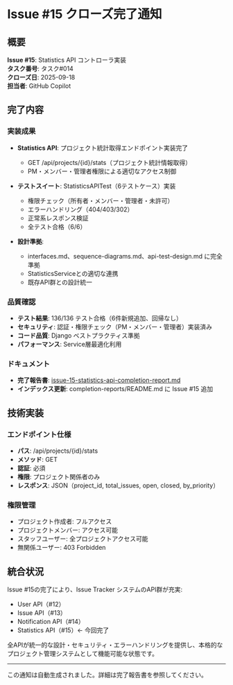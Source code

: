 # Issue #15 クローズ完了通知

## 概要

**Issue #15**: Statistics API コントローラ実装  
**タスク番号**: タスク#014  
**クローズ日**: 2025-09-18  
**担当者**: GitHub Copilot  

## 完了内容

### 実装成果

- **Statistics API**: プロジェクト統計取得エンドポイント実装完了
  - GET /api/projects/{id}/stats（プロジェクト統計情報取得）
  - PM・メンバー・管理者権限による適切なアクセス制御

- **テストスイート**: StatisticsAPITest（6テストケース）実装
  - 権限チェック（所有者・メンバー・管理者・未許可）
  - エラーハンドリング（404/403/302）
  - 正常系レスポンス検証
  - 全テスト合格（6/6）

- **設計準拠**:
  - interfaces.md、sequence-diagrams.md、api-test-design.md に完全準拠
  - StatisticsServiceとの適切な連携
  - 既存API群との設計統一

### 品質確認

- **テスト結果**: 136/136 テスト合格（6件新規追加、回帰なし）
- **セキュリティ**: 認証・権限チェック（PM・メンバー・管理者）実装済み
- **コード品質**: Django ベストプラクティス準拠
- **パフォーマンス**: Service層最適化利用

### ドキュメント

- **完了報告書**: [issue-15-statistics-api-completion-report.md](../completion-reports/issue-15-statistics-api-completion-report.md)
- **インデックス更新**: completion-reports/README.md に Issue #15 追加

## 技術実装

### エンドポイント仕様

- **パス**: /api/projects/{id}/stats
- **メソッド**: GET
- **認証**: 必須
- **権限**: プロジェクト関係者のみ
- **レスポンス**: JSON（project_id, total_issues, open, closed, by_priority）

### 権限管理

- プロジェクト作成者: フルアクセス
- プロジェクトメンバー: アクセス可能
- スタッフユーザー: 全プロジェクトアクセス可能
- 無関係ユーザー: 403 Forbidden

## 統合状況

Issue #15の完了により、Issue Tracker システムのAPI群が充実:

- User API（#12）
- Issue API（#13）  
- Notification API（#14）
- Statistics API（#15）← 今回完了

全APIが統一的な設計・セキュリティ・エラーハンドリングを提供し、本格的なプロジェクト管理システムとして機能可能な状態です。

---

この通知は自動生成されました。詳細は完了報告書を参照してください。
